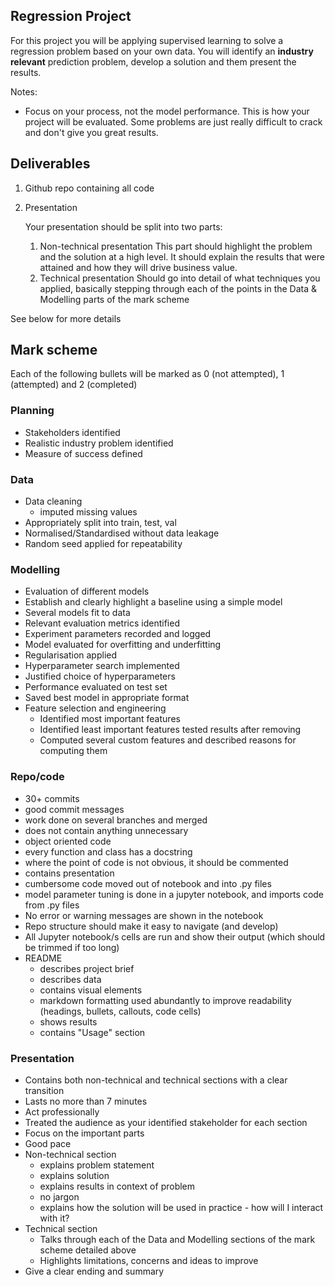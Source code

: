 ## Regression Project

For this project you will be applying supervised learning to solve a regression problem based on your own data. You will identify an **industry relevant** prediction problem, develop a solution and them present the results.

Notes: 
- Focus on your process, not the model performance. This is how your project will be evaluated. Some problems are just really difficult to crack and don't give you great results.

## Deliverables

1. Github repo containing all code
2. Presentation

    Your presentation should be split into two parts:

    1. Non-technical presentation
    This part should highlight the problem and the solution at a high level. It should explain the results that were attained and how they will drive business value.
    2. Technical presentation
    Should go into detail of what techniques you applied, basically stepping through each of the points in the Data & Modelling parts of the mark scheme

See below for more details

## Mark scheme

Each of the following bullets will be marked as 0 (not attempted), 1 (attempted) and 2 (completed)

### Planning
- Stakeholders identified
- Realistic industry problem identified
- Measure of success defined

### Data
- Data cleaning
  - imputed missing values
- Appropriately split into train, test, val
- Normalised/Standardised without data leakage
- Random seed applied for repeatability

### Modelling
- Evaluation of different models 
- Establish and clearly highlight a baseline using a simple model 
- Several models fit to data
- Relevant evaluation metrics identified
- Experiment parameters recorded and logged
- Model evaluated for overfitting and underfitting
- Regularisation applied
- Hyperparameter search implemented
- Justified choice of hyperparameters
- Performance evaluated on test set
- Saved best model in appropriate format
- Feature selection and engineering
  - Identified most important features
  - Identified least important features tested results after removing
  - Computed several custom features and described reasons for computing them

### Repo/code
  - 30+ commits
  - good commit messages
  - work done on several branches and merged
  - does not contain anything unnecessary
  - object oriented code
  - every function and class has a docstring
  - where the point of code is not obvious, it should be commented
  - contains presentation
  - cumbersome code moved out of notebook and into .py files
  - model parameter tuning is done in a jupyter notebook, and imports code from .py files
  - No error or warning messages are shown in the notebook
  - Repo structure should make it easy to navigate (and develop)
  - All Jupyter notebook/s cells are run and show their output (which should be trimmed if too long)
- README
  - describes project brief
  - describes data
  - contains visual elements
  - markdown formatting used abundantly to improve readability (headings, bullets, callouts, code cells)
  - shows results
  - contains "Usage" section

### Presentation
- Contains both non-technical and technical sections with a clear transition
- Lasts no more than 7 minutes
- Act professionally
- Treated the audience as your identified stakeholder for each section
- Focus on the important parts
- Good pace
- Non-technical section
  - explains problem statement
  - explains solution
  - explains results in context of problem
  - no jargon
  - explains how the solution will be used in practice - how will I interact with it?
- Technical section
  - Talks through each of the Data and Modelling sections of the mark scheme detailed above
  - Highlights limitations, concerns and ideas to improve
- Give a clear ending and summary
